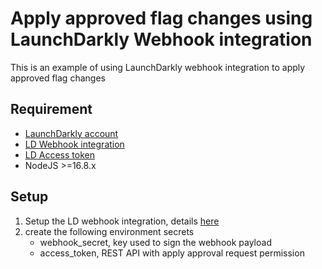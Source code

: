 # Apply approved flag changes using LaunchDarkly Webhook integration
This is an example of using LaunchDarkly webhook integration to apply approved flag changes
## Requirement
- [LaunchDarkly account](https://launchdarkly.com/start-trial/)
- [LD Webhook integration](https://docs.launchdarkly.com/home/connecting/webhooks)
- [LD Access token](https://docs.launchdarkly.com/home/account-security/api-access-tokens)
- NodeJS >=16.8.x
  
## Setup
1. Setup the LD webhook integration, details [here](https://docs.launchdarkly.com/home/connecting/webhooks)
2. create the following environment secrets
   - webhook_secret, key used to sign the webhook payload
   - access_token, REST API with apply approval request permission
   
   

